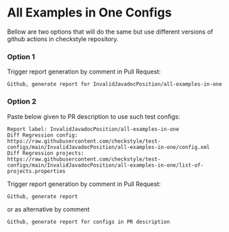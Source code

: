 # All Examples in One Configs

Bellow are two options that will do the same but use different versions
of github actions in checkstyle repository.


### Option 1
Trigger report generation by comment in Pull Request:
```
Github, generate report for InvalidJavadocPosition/all-examples-in-one
```

### Option 2

Paste below given to PR description to use such test configs:
```
Report label: InvalidJavadocPosition/all-examples-in-one
Diff Regression config: https://raw.githubusercontent.com/checkstyle/test-configs/main/InvalidJavadocPosition/all-examples-in-one/config.xml
Diff Regression projects: https://raw.githubusercontent.com/checkstyle/test-configs/main/InvalidJavadocPosition/all-examples-in-one/list-of-projects.properties
```

Trigger report generation by comment in Pull Request:
```
Github, generate report
```
or as alternative by comment
```
Github, generate report for configs in PR description
```
